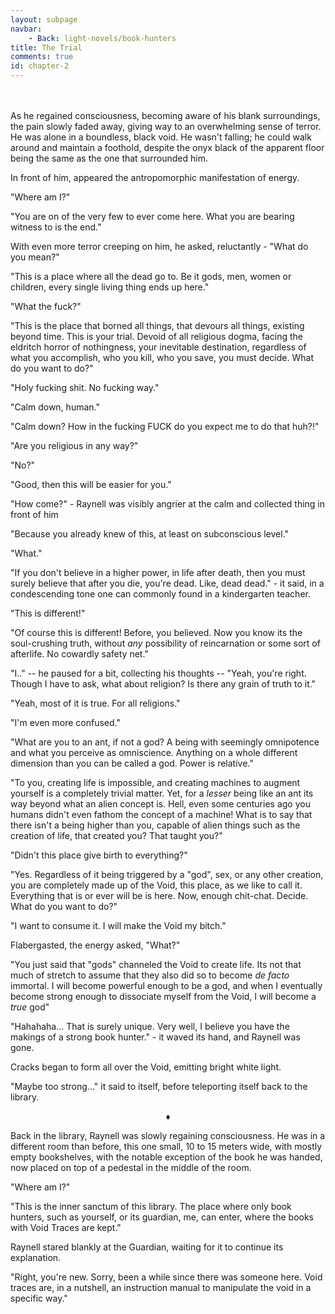 ```yaml
---
layout: subpage
navbar:
    - Back: light-novels/book-hunters
title: The Trial
comments: true
id: chapter-2
---
```

<br>
<br>
  As he regained consciousness, becoming aware of his blank surroundings, the pain slowly faded away, giving way to
  an overwhelming sense of terror. He was alone in a boundless, black void. He wasn't falling; he could walk around and maintain a
  foothold, despite the onyx black of the apparent floor being the same as the one that surrounded him.

  In front of him, appeared the antropomorphic manifestation of energy.

  "Where am I?"

  "You are on of the very few to ever come here. What you are bearing witness to is the end."

  With even more terror creeping on him, he asked, reluctantly - "What do you mean?"

  "This is a place where all the dead go to. Be it gods, men, women or children, every single living thing ends up here."

  "What the fuck?"

  "This is the place that borned all things, that devours all things, existing beyond time. This is your trial. Devoid of all religious dogma, facing the eldritch horror
  of nothingness, your inevitable destination, regardless of what you accomplish, who you kill, who you save, you must decide. What do you want to do?"

  "Holy fucking shit. No fucking way."

  "Calm down, human."

  "Calm down? How in the fucking FUCK do you expect me to do that huh?!"

  "Are you religious in any way?"

  "No?"

  "Good, then this will be easier for you."

  "How come?" - Raynell was visibly angrier at the calm and collected thing in front of him

  "Because you already knew of this, at least on subconscious level."

  "What."

  "If you don't believe in a higher power, in life after death, then you must surely believe that after you die, you're dead. Like, dead dead." - it said, in a condescending tone one can
  commonly found in a kindergarten teacher.

  "This is different!"

  "Of course this is different! Before, you believed. Now you know its the soul-crushing truth, without *any* possibility of reincarnation or some sort of afterlife. No cowardly safety net."

  "I.." -- he paused for a bit, collecting his thoughts -- "Yeah, you're right. Though I have to ask, what about religion? Is there any grain of truth to it."

  "Yeah, most of it is true. For all religions."

  "I'm even more confused."

  "What are you to an ant, if not a god? A being with seemingly omnipotence and what you perceive as omniscience. Anything on a whole different dimension than you can be called a god. Power
  is relative."

  "To you, creating life is impossible, and creating machines to augment yourself is a completely trivial matter. Yet, for a *lesser* being like an ant its way beyond what an alien concept is.
  Hell, even some centuries ago you humans didn't even fathom the concept of a machine! What is to say that there isn't a being higher than you, capable of alien things such as the creation of
  life, that created you? That taught you?"

  "Didn't this place give birth to everything?"

  "Yes. Regardless of it being triggered by a "god", sex, or any other creation, you are completely made up of the Void, this place, as we like to call it. Everything that is or ever will be is
  here. Now, enough chit-chat. Decide. What do you want to do?"

  "I want to consume it. I will make the Void my bitch."

  Flabergasted, the energy asked, "What?"

  "You just said that "gods" channeled the Void to create life. Its not that much of stretch to assume that they also did so to become *de facto* immortal. I will become powerful enough to be a
  god, and when I eventually become strong enough to dissociate myself from the Void, I will become a *true* god"

  "Hahahaha... That is surely unique. Very well, I believe you have the makings of a strong book hunter." - it waved its hand, and Raynell was gone.

  Cracks began to form all over the Void, emitting bright white light.

  "Maybe too strong..." it said to itself, before teleporting itself back to the library.

  <center>&diams;</center>

  Back in the library, Raynell was slowly regaining consciousness. He was in a different room than before, this one small, 10 to 15 meters wide, with mostly empty bookshelves, with the notable
  exception of the book he was handed, now placed on top of a pedestal in the middle of the room.

  "Where am I?"

  "This is the inner sanctum of this library. The place where only book hunters, such as yourself, or its guardian, me, can enter, where the books with Void Traces are kept."

  Raynell stared blankly at the Guardian, waiting for it to continue its explanation.

  "Right, you're new. Sorry, been a while since there was someone here. Void traces are, in a nutshell, an instruction manual to manipulate the void in a specific way."
